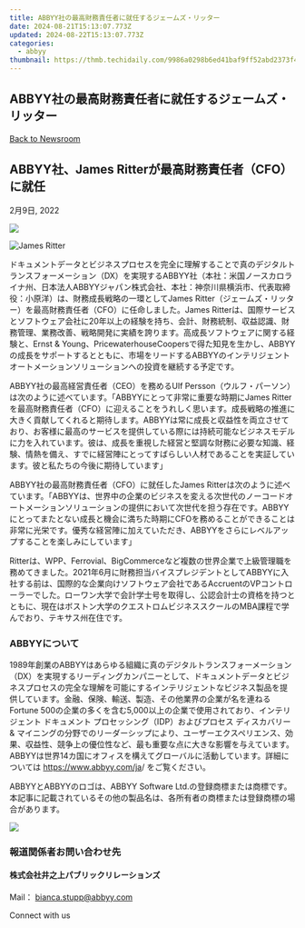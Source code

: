 ```yaml
---
title: ABBYY社の最高財務責任者に就任するジェームズ・リッター
date: 2024-08-21T15:13:07.773Z
updated: 2024-08-22T15:13:07.773Z
categories:
  - abbyy
thumbnail: https://thmb.techidaily.com/9986a0298b6ed41baf9ff52abd2373f4874f20858ec27b5c29bc07659651b716.jpg
---
```


## ABBYY社の最高財務責任者に就任するジェームズ・リッター

[Back to Newsroom](https://tools.techidaily.com/abbyy/products/)

## ABBYY社、James Ritterが最高財務責任者（CFO）に就任

2月9日, 2022

![](https://content.abbyy.com/-/media/project/abbyy/abbyy/branchtemplates/shutterstock_1272462163_1296-x-729.jpg?h=729&iar=0&w=1296)

![James Ritter](https://static1.abbyy.com/abbyycommedia/35217/james-ritter.png) 

ドキュメントデータとビジネスプロセスを完全に理解することで真のデジタルトランスフォーメーション（DX）を実現するABBYY社（本社：米国ノースカロライナ州、日本法人ABBYYジャパン株式会社、本社：神奈川県横浜市、代表取締役：小原洋）は、財務成長戦略の一環としてJames Ritter（ジェームズ・リッター）を最高財務責任者（CFO）に任命しました。James Ritterは、国際サービスとソフトウェア会社に20年以上の経験を持ち、会計、財務統制、収益認識、財務管理、業務改善、戦略開発に実績を誇ります。高成長ソフトウェアに関する経験と、Ernst & Young、PricewaterhouseCoopersで得た知見を生かし、ABBYYの成長をサポートするとともに、市場をリードするABBYYのインテリジェントオートメーションソリューションへの投資を継続する予定です。

ABBYY社の最高経営責任者（CEO）を務めるUlf Persson（ウルフ・パーソン）は次のように述べています。「ABBYYにとって非常に重要な時期にJames Ritterを最高財務責任者（CFO）に迎えることをうれしく思います。成長戦略の推進に大きく貢献してくれると期待します。ABBYYは常に成長と収益性を両立させており、お客様に最高のサービスを提供している際には持続可能なビジネスモデルに力を入れています。彼は、成長を重視した経営と堅調な財務に必要な知識、経験、情熱を備え、すでに経営陣にとってすばらしい人材であることを実証しています。彼と私たちの今後に期待しています」

ABBYY社の最高財務責任者（CFO）に就任したJames Ritterは次のように述べています。「ABBYYは、世界中の企業のビジネスを変える次世代のノーコードオートメーションソリューションの提供において次世代を担う存在です。ABBYYにとってまたとない成長と機会に満ちた時期にCFOを務めることができることは非常に光栄です。優秀な経営陣に加えていただき、ABBYYをさらにレベルアップすることを楽しみにしています」

Ritterは、WPP、Ferrovial、BigCommerceなど複数の世界企業で上級管理職を務めてきました。2021年6月に財務担当バイスプレジデントとしてABBYYに入社する前は、国際的な企業向けソフトウェア会社であるAccruentのVPコントローラーでした。ローワン大学で会計学士号を取得し、公認会計士の資格を持つとともに、現在はボストン大学のクエストロムビジネススクールのMBA課程で学んでおり、テキサス州在住です。

### ABBYYについて

1989年創業のABBYYはあらゆる組織に真のデジタルトランスフォーメーション（DX）を実現するリーディングカンパニーとして、ドキュメントデータとビジネスプロセスの完全な理解を可能にするインテリジェントなビジネス製品を提供しています。金融、保険、輸送、製造、その他業界の企業が名を連ねるFortune 500の企業の多くを含む5,000以上の企業で使用されており、インテリジェント ドキュメント プロセッシング（IDP）およびプロセス ディスカバリー & マイニングの分野でのリーダーシップにより、ユーザーエクスペリエンス、効果、収益性、競争上の優位性など、最も重要な点に大きな影響を与えています。ABBYYは世界14カ国にオフィスを構えてグローバルに活動しています。詳細については <https://www.abbyy.com/ja>/ をご覧ください。

ABBYYとABBYYのロゴは、ABBYY Software Ltd.の登録商標または商標です。本記事に記載されているその他の製品名は、各所有者の商標または登録商標の場合があります。

<!-- affiliate ads begin -->
<a href="https://estore.macxdvd.com/order/checkout.php?PRODS=4526659&QTY=1&AFFILIATE=108875&CART=1"><img src="https://www.macxdvd.com/affiliate/new-banner/vcp-500x500.jpg" border="0"></a>
<!-- affiliate ads end -->
### 報道関係者お問い合わせ先

#### 株式会社井之上パブリックリレーションズ 

Mail： [bianca.stupp@abbyy.com](https://tools.techidaily.com/abbyy/products/)

Connect with us

<ins class="adsbygoogle"
     style="display:block"
     data-ad-format="autorelaxed"
     data-ad-client="ca-pub-7571918770474297"
     data-ad-slot="1223367746"></ins>



<ins class="adsbygoogle"
     style="display:block"
     data-ad-client="ca-pub-7571918770474297"
     data-ad-slot="8358498916"
     data-ad-format="auto"
     data-full-width-responsive="true"></ins>
